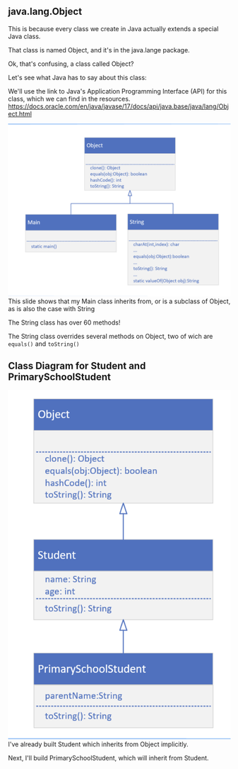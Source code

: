 ## java.lang.Object
This is because every class we create in Java actually extends a special Java class.

That class is named Object, and it's in the java.lange package.

Ok, that's confusing, a class called Object?

Let's see what Java has to say about this class:

We'll use the link to Java's Application Programming Interface (API) for this class, which we can find in the resources. https://docs.oracle.com/en/java/javase/17/docs/api/java.base/java/lang/Object.html

![image_1.png](image_1.png)
This slide shows that my Main class inherits from, or is a subclass of Object, as is also the case with String

The String class has over 60 methods!

The String class overrides several methods on Object, two of wich are `equals()` and `toString()`

## Class Diagram for Student and PrimarySchoolStudent
![image_2.png](image_2.png)
I've already built Student which inherits from Object implicitly. 

Next, I'll build PrimarySchoolStudent, which will inherit from Student.